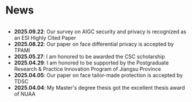 # News

<style>
  .scrollable {
    max-height: 260px; 
    overflow-y: scroll; 
  }
</style>

<div class="scrollable">
  <ul>
        <li><strong>2025.09.22</strong>:  Our survey on AIGC  security and privacy  is recognized as an ESI Highly Cited Paper </li>
        <li><strong>2025.08.22</strong>:  Our paper on face differential privacy is accepted by TPAMI </li>
        <li><strong>2025.05.27</strong>:  I am honored to be  awarded the CSC scholarship</li>
        <li><strong>2025.04.29</strong>:  I am honored to be supported by the Postgraduate Research & Practice Innovation Program of Jiangsu Province </li>
        <li><strong>2025.04.05</strong>:  Our paper on face tailor-made  protection  is accepted by TDSC </li>
        <li><strong>2025.04.04</strong>:  My Master's degree thesis got the excellent thesis award of NUAA </li>
  </ul>
</div>




  

